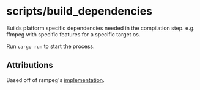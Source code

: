 # scripts/build_dependencies

Builds platform specific dependencies needed in the compilation step.
e.g. ffmpeg with specific features for a specific target os.

Run `cargo run` to start the process.

## Attributions

Based off of rsmpeg's [implementation](https://github.com/larksuite/rsmpeg/tree/master/utils).
